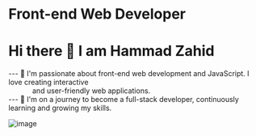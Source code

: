 # Front-end Web Developer <br>
# Hi there 👋 I am Hammad Zahid

--- 🌟 I'm passionate about front-end web development and JavaScript. I love creating interactive <br> &nbsp;&nbsp;&nbsp;&nbsp;&nbsp;&nbsp;&nbsp;&nbsp;&nbsp;&nbsp;&nbsp;
        and user-friendly web applications. <br>
--- 🚀 I'm on a journey to become a full-stack developer, continuously learning and growing my skills.

![image](https://github.com/freekmurze/freekmurze/blob/master/dino.gif)
